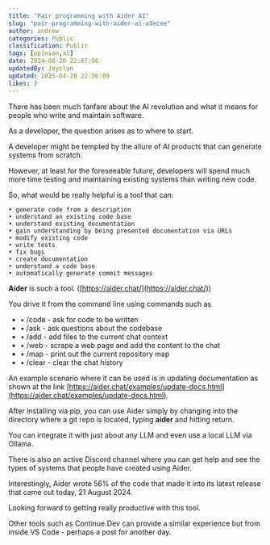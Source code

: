 ```yaml
---
title: "Pair programming with Aider AI"
slug: "pair-programming-with-aider-ai-a5ecee"
author: andrew
categories: Public
classification: Public
tags: [opinion,ai]
date: 2024-08-20 22:07:56 
updatedBy: Joyclyn
updated: 2025-04-28 22:56:09 
likes: 2
---
```


There has been much fanfare about the AI revolution and what it means for people who write and maintain software.

As a developer, the question arises as to where to start.

A developer might be tempted by the allure of AI products that can generate systems from scratch.

However, at least for the foreseeable future, developers will spend much more time testing and maintaining existing systems than writing new code.

So, what would be really helpful is a tool that can:

```
• generate code from a description
• understand an existing code base
• understand existing documentation 
• gain understanding by being presented documentation via URLs
• modify existing code
• write tests
• fix bugs
• create documentation
• understand a code base
• automatically generate commit messages 
```

**Aider** is such a tool. ([https://aider.chat/](https://aider.chat/))

You drive it from the command line using commands such as
- • /code - ask for code to be written
- • /ask - ask questions about the codebase
- • /add - add files to the current chat context
- • /web - scrape a web page and add the content to the chat
- • /map - print out the current repository map
- • /clear - clear the chat history

An example scenario where it can be used is in updating documentation as shown at the link [https://aider.chat/examples/update-docs.html](https://aider.chat/examples/update-docs.html).

After installing via pip, you can use Aider simply by changing into the directory where a git repo is located, typing **aider** and hitting return.

You can integrate it with just about any LLM and even use a local LLM via Ollama.

There is also an active Discord channel where you can get help and see the types of systems that people have created using Aider.

Interestingly, Aider wrote 56% of the code that made it into its latest release that came out today, 21 August 2024.

Looking forward to getting really productive with this tool.

Other tools such as Continue.Dev can provide a similar experience but from inside VS Code - perhaps a post for another day.